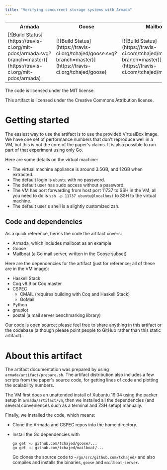 ```yaml
---
title: "Verifying concurrent storage systems with Armada"
---
```


<table>
<tr>
<th>Armada</th>
<th>Goose</th>
<th>Mailboat</th>
<th>Artifact</th>
</tr>

<tr>
<td>
[![Build Status](https://travis-ci.org/mit-pdos/armada.svg?branch=master)](https://travis-ci.org/mit-pdos/armada)
</td>
<td>
[![Build Status](https://travis-ci.org/tchajed/goose.svg?branch=master)](https://travis-ci.org/tchajed/goose)
</td>
<td>
[![Build Status](https://travis-ci.com/tchajed/mailboat.svg?branch=master)](https://travis-ci.com/tchajed/mailboat)
</td>
<td>
[![License: CC BY 4.0](https://img.shields.io/badge/License-CC%20BY%204.0-lightgrey.svg)](https://creativecommons.org/licenses/by/4.0/)
</td>
</tr>
</table>

The code is licensed under the MIT license.

This artifact is licensed under the Creative Commons Attribution license.

# Getting started

The easiest way to use the artifact is to use the provided VirtualBox image. We
have one set of performance numbers that don't reproduce well in a VM, but this
is not the core of the paper's claims. It is also possible to run part of that
experiment using only Go.

Here are some details on the virtual machine:

- The virtual machine appliance is around 3.5GB, and 12GB when extracted.
- The default login is `ubuntu` with no password.
- The default user has sudo access without a password.
- The VM has port forwarding from host port 11737 to SSH in the VM; all you need
  to do is `ssh -p 11737 ubuntu@localhost` to SSH to the virtual machine.
- The default user's shell is a slightly customized zsh.

## Code and dependencies

As a quick reference, here's the code the artifact covers:

- Armada, which includes mailboat as an example
- Goose
- Mailboat (a Go mail server, written in the Goose subset)

Here are the dependencies for the artifact (just for reference; all of these are
in the VM image):

- Haskell Stack
- Coq v8.9 or Coq master
- CSPEC
  - CMAIL (requires building with Coq and Haskell Stack)
  - GoMail
- Python
- gnuplot
- postal (a mail server benchmarking library)

Our code is open source; please feel free to share anything in this artifact or
the codebase (although please point people to GitHub rather than this static
artifact).

# About this artifact

The artifact documentation was prepared by using `armada/artifact/prepare.sh`.
The artifact distribution also includes a few scripts from the paper's source
code, for getting lines of code and plotting the scalability numbers.

The VM first does an unattended install of Xubuntu 19.04 using the packer setup
in `armada/artifact/vm`, then we installed all the dependencies (and several
conveniences such as a terminal and ZSH setup) manually.

Finally, we installed the code, which means:

- Clone the Armada and CSPEC repos into the home directory.
- Install the Go dependencies with

    ```
    go get -u github.com/tchajed/goose/...
    go get -u github.com/tchajed/mailboat/...
    ```

  Go clones the source code to `~/go/src/github.com/tchajed/` and also compiles
  and installs the binaries, `goose` and `mailboat-server`.
